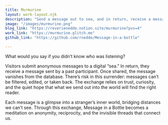 ```yaml
---
title: Murmurine
layout: work-layout.njk
description: "Send a message out to sea, and in return, receive a message left behind by a previous sender. "
image: "/images/murmurine.png"
blog_link: "https://reverienedde.notion.site/murmurine?pvs=4"
work_link: "https://murmurine.glitch.me"
github_link: "https://github.com/rnedde/Message-in-a-bottle"

---
```


What would you say if you didn’t know who was listening?

Visitors submit anonymous messages to a digital “sea.” In return, they receive a message sent by a past participant. Once shared, the message vanishes from the database. There’s risk in this surrender: messages can’t be filtered, edited, or taken back. The exchange relies on trust, curiosity, and the quiet hope that what we send out into the world will find the right reader.

Each message is a glimpse into a stranger’s inner world, bridging distances we can’t see. Through this exchange, Message in a Bottle becomes a meditation on anonymity, reciprocity, and the invisible threads that connect us.